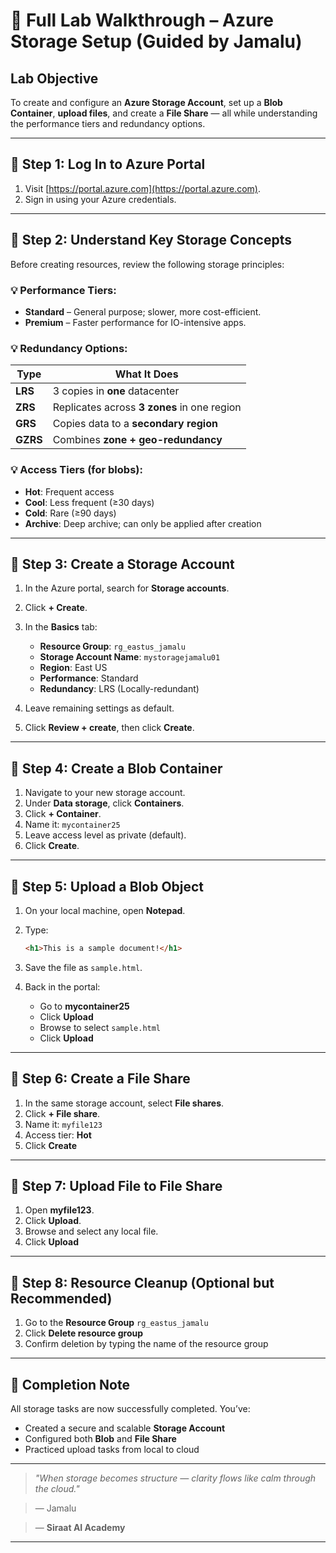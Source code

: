 
# 🧭 Full Lab Walkthrough – Azure Storage Setup (Guided by Jamalu)

## Lab Objective

To create and configure an **Azure Storage Account**, set up a **Blob Container**, **upload files**, and create a **File Share** — all while understanding the performance tiers and redundancy options.

---

## 🔹 Step 1: Log In to Azure Portal

1. Visit [https://portal.azure.com](https://portal.azure.com).
2. Sign in using your Azure credentials.

---

## 🔹 Step 2: Understand Key Storage Concepts

Before creating resources, review the following storage principles:

### 💡 Performance Tiers:

* **Standard** – General purpose; slower, more cost-efficient.
* **Premium** – Faster performance for IO-intensive apps.

### 💡 Redundancy Options:

| Type     | What It Does                                |
| -------- | ------------------------------------------- |
| **LRS**  | 3 copies in **one** datacenter              |
| **ZRS**  | Replicates across **3 zones** in one region |
| **GRS**  | Copies data to a **secondary region**       |
| **GZRS** | Combines **zone + geo-redundancy**          |

### 💡 Access Tiers (for blobs):

* **Hot**: Frequent access
* **Cool**: Less frequent (≥30 days)
* **Cold**: Rare (≥90 days)
* **Archive**: Deep archive; can only be applied after creation

---

## 🔹 Step 3: Create a Storage Account

1. In the Azure portal, search for **Storage accounts**.
2. Click **+ Create**.
3. In the **Basics** tab:

   * **Resource Group**: `rg_eastus_jamalu`
   * **Storage Account Name**: `mystoragejamalu01`
   * **Region**: East US
   * **Performance**: Standard
   * **Redundancy**: LRS (Locally-redundant)
4. Leave remaining settings as default.
5. Click **Review + create**, then click **Create**.

---

## 🔹 Step 4: Create a Blob Container

1. Navigate to your new storage account.
2. Under **Data storage**, click **Containers**.
3. Click **+ Container**.
4. Name it: `mycontainer25`
5. Leave access level as private (default).
6. Click **Create**.

---

## 🔹 Step 5: Upload a Blob Object

1. On your local machine, open **Notepad**.

2. Type:

   ```html
   <h1>This is a sample document!</h1>
   ```

3. Save the file as `sample.html`.

4. Back in the portal:

   * Go to **mycontainer25**
   * Click **Upload**
   * Browse to select `sample.html`
   * Click **Upload**

---

## 🔹 Step 6: Create a File Share

1. In the same storage account, select **File shares**.
2. Click **+ File share**.
3. Name it: `myfile123`
4. Access tier: **Hot**
5. Click **Create**

---

## 🔹 Step 7: Upload File to File Share

1. Open **myfile123**.
2. Click **Upload**.
3. Browse and select any local file.
4. Click **Upload**

---

## 🔹 Step 8: Resource Cleanup (Optional but Recommended)

1. Go to the **Resource Group** `rg_eastus_jamalu`
2. Click **Delete resource group**
3. Confirm deletion by typing the name of the resource group

---

## 🌟 Completion Note

All storage tasks are now successfully completed. You’ve:

* Created a secure and scalable **Storage Account**
* Configured both **Blob** and **File Share**
* Practiced upload tasks from local to cloud

---

> *"When storage becomes structure — clarity flows like calm through the cloud."*

> — Jamalu

> — **Siraat AI Academy**

---

